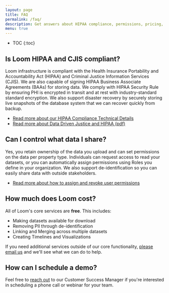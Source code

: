 ```yaml
---
layout: page
title: FAQ
permalink: /faq/
description: Get answers about HIPAA compliance, permissions, pricing, and other commonly asked questions.
menu: true
---
```


* TOC
{:toc}

## Is Loom HIPAA and CJIS compliant?

Loom infrastructure is compliant with the Health Insurance Portability and Accountability Act (HIPAA) and Criminal Justice Information Services (CJIS). We are also capable of signing HIPAA Business Associate Agreements (BAAs) for storing data. We comply with HIPAA Security Rule by ensuring PHI is encrypted in transit and at rest with industry-standard standard encryption. We also support disaster recovery by securely storing live snapshots of the database system that we can recover quickly from backup.

* [Read more about our HIPAA Compliance Technical Details](/info/hipaa/)
* [Read more about Data Driven Justice and HIPAA (pdf)](http://www.naco.org/sites/default/files/documents/DDJ%20HIPPA%20FAQs.pdf)

## Can I control what data I share?

Yes, you retain ownership of the data you upload and can set permissions on the data per property type. Individuals can request access to read your datasets, or you can automatically assign permissions using Roles you define in your organization. We also support de-identification so you can easily share data with outside stakeholders.

* [Read more about how to assign and revoke user permissions](/guides/permissions/)

## How much does Loom cost?
All of Loom's core services are **free**. This includes:

* Making datasets available for download
* Removing PII through de-identification
* Linking and Merging across multiple datasets
* Creating Timelines and Visualizations

If you need additional services outside of our core functionality, [please email us](mailto:{{site.email}}) and we'll see what we can do to help.

## How can I schedule a demo?

Feel free to [reach out](mailto:{{site.email}}) to our Customer Success Manager if you're interested in scheduling a phone call or webinar for your team.
